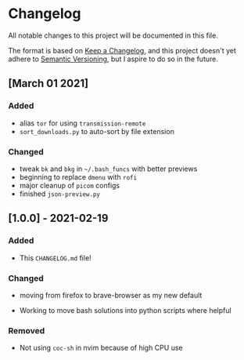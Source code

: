 # Changelog

All notable changes to this project will be documented in this file.

The format is based on [Keep a Changelog][why changelog], and this project doesn't yet adhere to [Semantic Versioning][semantic vers], but I aspire to do so in the
future.

## [March 01 2021]

### Added

+ alias `tor` for using `transmission-remote`
+ `sort_downloads.py` to auto-sort by file extension

### Changed

+ tweak `bk` and `bkg` in `~/.bash_funcs` with better previews
+ beginning to replace `dmenu` with `rofi`
+ major cleanup of `picom` configs
+ finished `json-preview.py`

## [1.0.0] - 2021-02-19

### Added
- This `CHANGELOG.md` file!

### Changed
+ moving from firefox to brave-browser as my new default
- Working to move bash solutions into python scripts where helpful

### Removed
- Not using `coc-sh` in nvim because of high CPU use




[why changelog]: <https://keepachangelog.com/en/1.0.0/>
"Keep a changelog: don't let your friends dump git logs into changelogs"
[semantic vers]: <https://semver.org/spec/v2.0.0.html>
"Long Description of Link"
